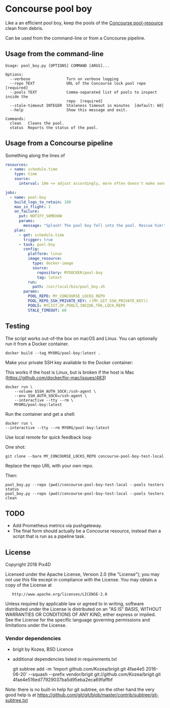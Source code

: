 # Concourse pool boy

Like a an efficient pool boy, keep the pools of the [Concourse pool-resource] clean from debris.

Can be used from the command-line or from a Concourse pipeline.

## Usage from the command-line

```text
Usage: pool_boy.py [OPTIONS] COMMAND [ARGS]...

Options:
  --verbose                Turn on verbose logging
  --repo TEXT              URL of the Concourse lock pool repo  [required]
  --pools TEXT             Comma-separated list of pools to inspect inside the
                           repo  [required]
  --stale-timeout INTEGER  Staleness timeout in minutes  [default: 60]
  --help                   Show this message and exit.

Commands:
  clean   Cleans the pool.
  status  Reports the status of the pool.
```

## Usage from a Concourse pipeline

Something along the lines of

```YAML
resources:
  - name: schedule.time
    type: time
    source:
      interval: 10m <= adjust accordingly, more often doesn't make sense

jobs:
  - name: pool-boy
    build_logs_to_retain: 100
    max_in_flight: 1
    on_failure:
      put: NOTIFY_SOMEHOW
      params:
        message: "Splash! The pool boy fell into the pool. Rescue him!"
    plan:
      - get: schedule.time
        trigger: true
      - task: pool-boy
        config:
          platform: linux
          image_resource:
            type: docker-image
            source:
              repository: MYDOCKER/pool-boy
              tag: latest
          run:
            path: /usr/local/bin/pool_boy.sh
        params:
          POOL_REPO: MY_CONCOURSE_LOCKS_REPO
          POOL_REPO_SSH_PRIVATE_KEY: ((MY_GIT_SSH_PRIVATE_KEY))
          POOLS: MYLIST,OF,POOLS,INSIDE,THE,LOCK,REPO
          STALE_TIMEOUT: 60
```

## Testing

The script works out-of-the box on macOS and Linux. You can optionally run it from a Docker container.

    docker build --tag MYORG/pool-boy:latest .

Make your private SSH key available to the Docker container:

This works if the host is Linux, but is broken if the host is Mac (https://github.com/docker/for-mac/issues/483)

    docker run \
        --volume $SSH_AUTH_SOCK:/ssh-agent \
        --env SSH_AUTH_SOCK=/ssh-agent \
        --interactive --tty --rm \
        MYORG/pool-boy:latest

Run the container and get a shell:

    docker run \
    --interactive --tty --rm MYORG/pool-boy:latest

Use local remote for quick feedback loop

One shot:

    git clone --bare MY_CONCOURSE_LOCKS_REPO concourse-pool-boy-test-local

Replace the repo URL with your own repo.

Then:

    pool_boy.py --repo (pwd)/concourse-pool-boy-test-local --pools testers status
    pool_boy.py --repo (pwd)/concourse-pool-boy-test-local --pools testers clean

## TODO

* Add Prometheus metrics via pushgateway.
* The final form should actually be a Concourse resource, instead than a script that is run as a pipeline task.

## License

Copyright 2018 Pix4D

   Licensed under the Apache License, Version 2.0 (the "License");
   you may not use this file except in compliance with the License.
   You may obtain a copy of the License at

       http://www.apache.org/licenses/LICENSE-2.0

   Unless required by applicable law or agreed to in writing, software
   distributed under the License is distributed on an "AS IS" BASIS,
   WITHOUT WARRANTIES OR CONDITIONS OF ANY KIND, either express or implied.
   See the License for the specific language governing permissions and
   limitations under the License.

### Vendor dependencies

* brigit by Kozea, BSD Licence
* additional dependencies listed in requirements.txt

    git subtree add -m 'Import github.com/Kozea/brigit.git 4fae4e5 2016-06-20' --squash --prefix vendor/brigit git://github.com/Kozea/brigit.git 4fae4e516ed77929037ba5d95eba2eca69faffbf

Note: there is no built-in help for git subtree, on the other hand the very good help is at https://github.com/git/git/blob/master/contrib/subtree/git-subtree.txt


[Concourse pool-resource]: https://github.com/concourse/pool-resource

